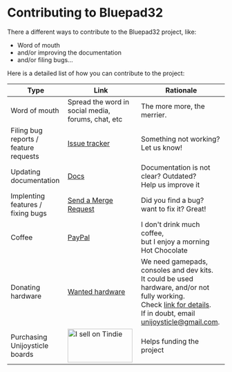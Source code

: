 # Contributing to Bluepad32

There a different ways to contribute to the Bluepad32 project, like:

* Word of mouth
* and/or improving the documentation
* and/or filing bugs...

Here is a detailed list of how you can contribute to the project:

| Type | Link | Rationale |
| ---- | ---------- | -- |
| Word of mouth | Spread the word in social media, forums, chat, etc | The more more, the merrier. |
| Filing bug reports / feature requests | [Issue tracker][issue_tracker] | Something not working? Let us know! |
| Updating documentation | [Docs][docs] | Documentation is not clear? Outdated?<br>Help us improve it|
| Implenting features / fixing bugs | [Send a Merge Request][merge_request] | Did you find a bug? want to fix it? Great! |
| Coffee | [PayPal][paypal] | I don't drink much coffee,<br>but I enjoy a morning Hot Chocolate |
| Donating hardware | [Wanted hardware][wanted_hardware] | We need gamepads, consoles and dev kits.<br>It could be used hardware, and/or not fully working.<br>Check [link for details][wanted_hardware].<br>If in doubt, email unijoysticle@gmail.com. |
| Purchasing Unijoysticle boards | <a href="https://www.tindie.com/stores/riq/?ref=offsite_badges&utm_source=sellers_riq&utm_medium=badges&utm_campaign=badge_medium"><img src="https://d2ss6ovg47m0r5.cloudfront.net/badges/tindie-mediums.png" alt="I sell on Tindie" width="150" height="78"></a> | Helps funding the project |

[wanted_hardware]: https://docs.google.com/spreadsheets/d/10Ev5ycCAJGgVBQ9sc6y-U0cPcbdUCy1aqvxLBfc50_Y/edit#gid=522243731
[issue_tracker]: https://gitlab.com/ricardoquesada/bluepad32/-/issues
[docs]: https://gitlab.com/ricardoquesada/bluepad32/-/tree/main/docs
[merge_request]: https://gitlab.com/ricardoquesada/bluepad32/-/merge_requests
[paypal]: https://www.paypal.com/paypalme/RicardoQuesada
